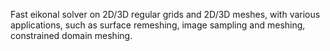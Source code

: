 Fast eikonal solver on 2D/3D regular grids and 2D/3D meshes, with various applications, such as surface remeshing, image sampling and meshing, constrained domain meshing.